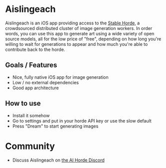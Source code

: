 # Aislingeach

Aislingeach is an iOS app providing access to the [Stable Horde](https://aihorde.net), a crowdsourced distributed cluster of image generation workers. In order words, you can use this app to generate art using a wide variety of open source models, all for the low price of "free", depending on how long you're willing to wait for generations to appear and how much you're able to contribute back to the horde.

## Goals / Features
- Nice, fully native iOS app for image generation
- Low / no external dependencies
- Good app architecture

## How to use
- Install it somehow
- Go to settings and put in your horde API key or use the slow default
- Press "Dream" to start generating images

# Community
- Discuss Aislingeach on [the AI Horde Discord](https://discord.gg/Vc8fsQgW5E)
